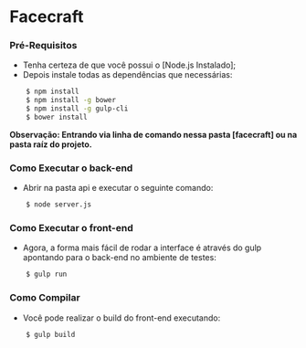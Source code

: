 # Facecraft

### Pré-Requisitos

- Tenha certeza de que você possui o [Node.js Instalado];
- Depois instale todas as dependências que necessárias:

```sh
    $ npm install
    $ npm install -g bower
    $ npm install -g gulp-cli
    $ bower install
```
**Observação: Entrando via linha de comando nessa pasta [facecraft] ou na pasta raíz do projeto.**

### Como Executar o back-end

 - Abrir na pasta api e executar o seguinte comando:

```sh
    $ node server.js
```


### Como Executar o front-end

 - Agora, a forma mais fácil de rodar a interface é através do gulp apontando para o back-end no ambiente de testes:

```sh
    $ gulp run
```
### Como Compilar

 - Você pode realizar o build do front-end executando:

```sh
    $ gulp build
```

